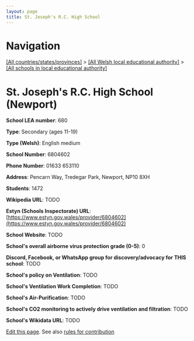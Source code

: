 ```yaml
---
layout: page
title: St. Joseph's R.C. High School
---
```

# Navigation

[[All countries/states/provinces]](../../..) > [[All Welsh local educational authority]](../..) > [[All schools in local educational authority]](..)

# St. Joseph's R.C. High School (Newport)

**School LEA number**: 680

**Type**: Secondary (ages 11-19)

**Type (Welsh)**: English medium

**School Number**: 6804602

**Phone Number**: 01633 653110

**Address**: Pencarn Way, Tredegar Park, Newport, NP10 8XH

**Students**: 1472

**Wikipedia URL**: TODO

**Estyn (Schools Inspectorate) URL**: [https://www.estyn.gov.wales/provider/6804602](https://www.estyn.gov.wales/provider/6804602)

**School Website**: TODO

**School's overall airborne virus protection grade (0-5)**: 0

**Discord, Facebook, or WhatsApp group for discovery/advocacy for THIS school**: TODO

**School's policy on Ventilation**: TODO

**School's Ventilation Work Completion**: TODO

**School's Air-Purification**: TODO

**School's CO2 monitoring to actively drive ventilation and filtration**: TODO

**School's Wikidata URL**: TODO




[Edit this page](https://github.com/VentilationProject/Wales/edit/prif/./Newport/St._Joseph's_R.C._High_School.md). See also [rules for contribution](../../../contribution-rules/)